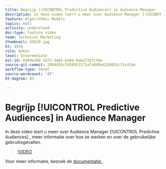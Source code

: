 ```yaml
---
title: Begrijp [!UICONTROL Predictive Audiences] in Audience Manager
description: In deze video leert u meer over Audience Manager [!UICONTROL Predictive Audiences] , meer informatie over hoe ze werken en over de gebruikelijke gebruiksgevallen.
feature: Algorithmic Models
topics: null
activity: understand
doc-type: feature video
team: Technical Marketing
thumbnail: 33629.jpg
kt: 4938
role: Admin
level: Intermediate
exl-id: 0d09e360-1bf2-4a65-be04-8abaf337c58a
source-git-commit: 2094d3bcf658913171afa848e4228653c71c41de
workflow-type: tm+mt
source-wordcount: '47'
ht-degree: 0%

---
```


# Begrijp [!UICONTROL Predictive Audiences] in Audience Manager

In deze video leert u meer over Audience Manager [!UICONTROL Predictive Audiences] , meer informatie over hoe ze werken en over de gebruikelijke gebruiksgevallen.

>[!VIDEO](https://video.tv.adobe.com/v/33629/?quality=12)

Voor meer informatie, bezoek de [ documentatie ](https://experienceleague.adobe.com/docs/audience-manager/user-guide/features/algorithmic-models/predictive-audiences/predictive-audiences.html).
